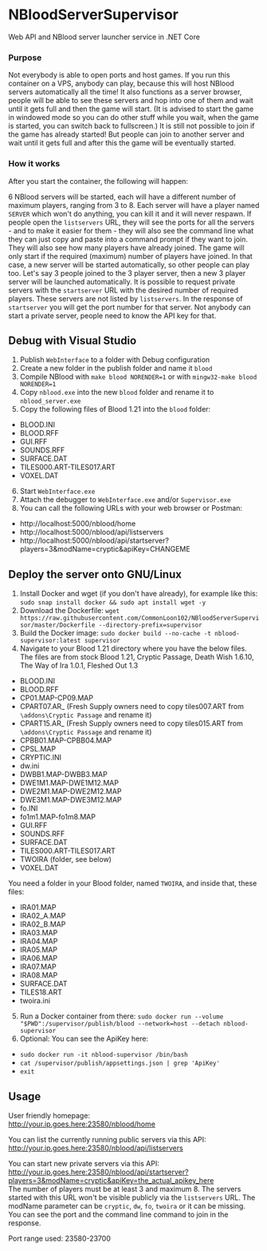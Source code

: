 # NBloodServerSupervisor
Web API and NBlood server launcher service in .NET Core

### Purpose
Not everybody is able to open ports and host games. If you run this container on a VPS, anybody can play, because this will host NBlood servers automatically all the time! It also functions as a server browser, people will be able to see these servers and hop into one of them and wait until it gets full and then the game will start. (It is advised to start the game in windowed mode so you can do other stuff while you wait, when the game is started, you can switch back to fullscreen.) It is still not possible to join if the game has already started! But people can join to another server and wait until it gets full and after this the game will be eventually started.

### How it works
After you start the container, the following will happen:

6 NBlood servers will be started, each will have a different number of maximum players, ranging from 3 to 8. Each server will have a player named `SERVER` which won't do anything, you can kill it and it will never respawn. If people open the `listservers` URL, they will see the ports for all the servers - and to make it easier for them - they will also see the command line what they can just copy and paste into a command prompt if they want to join. They will also see how many players have already joined. The game will only start if the required (maximum) number of players have joined. In that case, a new server will be started automatically, so other people can play too. Let's say 3 people joined to the 3 player server, then a new 3 player server will be launched automatically. It is possible to request private servers with the `startserver` URL with the desired number of required players. These servers are not listed by `listservers`. In the response of `startserver` you will get the port number for that server. Not anybody can start a private server, people need to know the API key for that.

## Debug with Visual Studio
1. Publish `WebInterface` to a folder with Debug configuration
2. Create a new folder in the publish folder and name it `blood`
3. Compile NBlood with `make blood NORENDER=1` or with `mingw32-make blood NORENDER=1`
4. Copy `nblood.exe` into the new `blood` folder and rename it to `nblood_server.exe`
5. Copy the following files of Blood 1.21 into the `blood` folder:
- BLOOD.INI
- BLOOD.RFF
- GUI.RFF
- SOUNDS.RFF
- SURFACE.DAT
- TILES000.ART-TILES017.ART
- VOXEL.DAT
6. Start `WebInterface.exe`
7. Attach the debugger to `WebInterface.exe` and/or `Supervisor.exe`
8. You can call the following URLs with your web browser or Postman:
- http://localhost:5000/nblood/home
- http://localhost:5000/nblood/api/listservers
- http://localhost:5000/nblood/api/startserver?players=3&modName=cryptic&apiKey=CHANGEME

## Deploy the server onto GNU/Linux
1. Install Docker and wget (if you don't have already), for example like this: `sudo snap install docker && sudo apt install wget -y`
2. Download the Dockerfile: `wget https://raw.githubusercontent.com/CommonLoon102/NBloodServerSupervisor/master/Dockerfile --directory-prefix=supervisor`
3. Build the Docker image: `sudo docker build --no-cache -t nblood-supervisor:latest supervisor`
4. Navigate to your Blood 1.21 directory where you have the below files.
The files are from stock Blood 1.21, Cryptic Passage, Death Wish 1.6.10, The Way of Ira 1.0.1, Fleshed Out 1.3
- BLOOD.INI
- BLOOD.RFF
- CP01.MAP-CP09.MAP
- CPART07.AR_ (Fresh Supply owners need to copy tiles007.ART from `\addons\Cryptic Passage` and rename it)
- CPART15.AR_ (Fresh Supply owners need to copy tiles015.ART from `\addons\Cryptic Passage` and rename it)
- CPBB01.MAP-CPBB04.MAP
- CPSL.MAP
- CRYPTIC.INI
- dw.ini
- DWBB1.MAP-DWBB3.MAP
- DWE1M1.MAP-DWE1M12.MAP
- DWE2M1.MAP-DWE2M12.MAP
- DWE3M1.MAP-DWE3M12.MAP
- fo.INI
- fo1m1.MAP-fo1m8.MAP
- GUI.RFF
- SOUNDS.RFF
- SURFACE.DAT
- TILES000.ART-TILES017.ART
- TWOIRA (folder, see below)
- VOXEL.DAT

You need a folder in your Blood folder, named `TWOIRA`, and inside that, these files:
- IRA01.MAP
- IRA02_A.MAP
- IRA02_B.MAP
- IRA03.MAP
- IRA04.MAP
- IRA05.MAP
- IRA06.MAP
- IRA07.MAP
- IRA08.MAP
- SURFACE.DAT
- TILES18.ART
- twoira.ini

5. Run a Docker container from there: `sudo docker run --volume "$PWD":/supervisor/publish/blood --network=host --detach nblood-supervisor`
6. Optional: You can see the ApiKey here:
- `sudo docker run -it nblood-supervisor /bin/bash`
- `cat /supervisor/publish/appsettings.json | grep 'ApiKey'`
- `exit`

## Usage
User friendly homepage:  
http://your.ip.goes.here:23580/nblood/home

You can list the currently running public servers via this API:  
http://your.ip.goes.here:23580/nblood/api/listservers

You can start new private servers via this API:  
http://your.ip.goes.here:23580/nblood/api/startserver?players=3&modName=cryptic&apiKey=the_actual_apikey_here  
The number of players must be at least 3 and maximum 8. The servers started with this URL won't be visible publicly via the `listservers` URL.
The modName parameter can be `cryptic`, `dw`, `fo`, `twoira` or it can be missing.
You can see the port and the command line command to join in the response.

Port range used: 23580-23700
